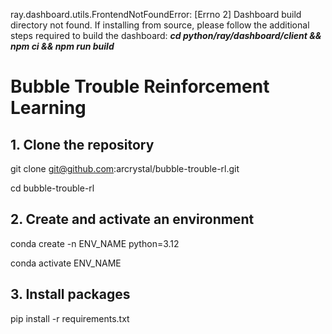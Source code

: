 ray.dashboard.utils.FrontendNotFoundError: [Errno 2] Dashboard build directory not found. If installing from source, please follow the additional steps required to build the dashboard: **_cd python/ray/dashboard/client && npm ci && npm run build_**


# Bubble Trouble Reinforcement Learning
## 1. Clone the repository
git clone git@github.com:arcrystal/bubble-trouble-rl.git

cd bubble-trouble-rl
## 2. Create and activate an environment
conda create -n ENV_NAME python=3.12

conda activate ENV_NAME
## 3. Install packages
pip install -r requirements.txt